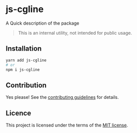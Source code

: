 # js-cgline

A Quick description of the package

> This is an internal utility, not intended for public usage.

## Installation

```sh
yarn add js-cgline
# or
npm i js-cgline
```

## Contribution

Yes please! See the
[contributing guidelines](https://github.com/chakra-ui/core/blob/main/CONTRIBUTING.md)
for details.

## Licence

This project is licensed under the terms of the
[MIT license](https://github.com/chakra-ui/core/blob/main/LICENSE).
